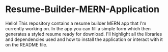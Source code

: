 # Resume-Builder-MERN-Application
Hello! This repository contains a resume builder MERN app that I'm currently working on. In the app you can fill a simple form which then generates a styled resume ready for download. I'll highlight all the libraries and dependencies used and how to install the application or interact with it on the README file.
